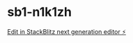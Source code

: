 # sb1-n1k1zh

[Edit in StackBlitz next generation editor ⚡️](https://stackblitz.com/~/github.com/melkizac/sb1-n1k1zh)